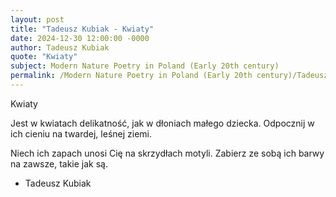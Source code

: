 ```yaml
---
layout: post
title: "Tadeusz Kubiak - Kwiaty"
date: 2024-12-30 12:00:00 -0000
author: Tadeusz Kubiak
quote: "Kwiaty"
subject: Modern Nature Poetry in Poland (Early 20th century)
permalink: /Modern Nature Poetry in Poland (Early 20th century)/Tadeusz Kubiak/Tadeusz Kubiak - Kwiaty
---
```


Kwiaty

Jest w kwiatach delikatność,
jak w dłoniach małego dziecka.
Odpocznij w ich cieniu
na twardej, leśnej ziemi.

Niech ich zapach unosi Cię
na skrzydłach motyli.
Zabierz ze sobą ich barwy
na zawsze, takie jak są.

- Tadeusz Kubiak

